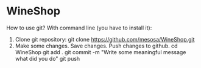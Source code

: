 WineShop
========
How to use git?
With command line (you have to install it):
1) Clone git repository: 
git clone https://github.com/mesosa/WineShop.git
2) Make some changes. Save changes. Push changes to github.
cd WineShop
git add .
git commit -m "Write some meaningful message what did you do"
git push
